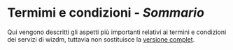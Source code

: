 # Termimi e condizioni - *Sommario*

Qui vengono descritti gli aspetti più importanti relativi ai termini e condizioni dei servizi di wizdm, tuttavia non sostituisce la [versione complet](./#terms-conditions-full).
